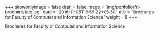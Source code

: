 +++
showonlyimage = false
draft = false
image = "img/portfolio/fri-brochure/title.jpg"
date = "2016-11-05T19:59:22+05:30"
title = "Brochures for Faculty of Computer and Information Science"
weight = 8
+++

Brochures for Faculty of Computer and Information Science
<!--more-->
